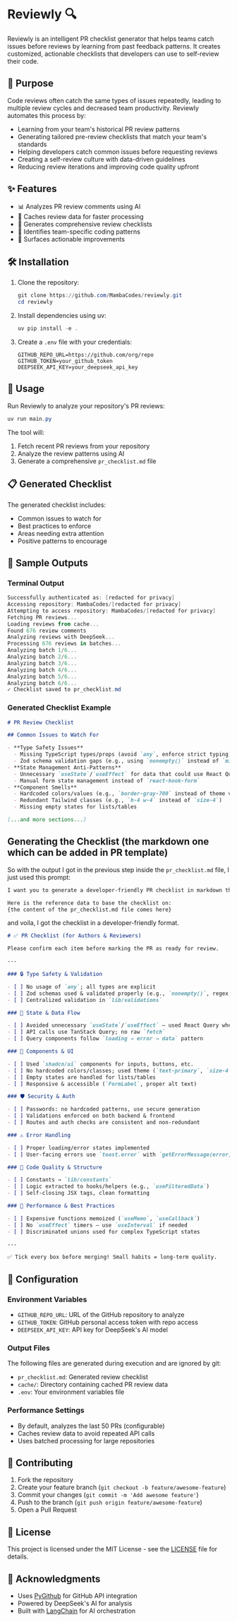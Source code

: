 # Reviewly 🔍

Reviewly is an intelligent PR checklist generator that helps teams catch issues before reviews by learning from past feedback patterns. It creates customized, actionable checklists that developers can use to self-review their code.

## 🎯 Purpose

Code reviews often catch the same types of issues repeatedly, leading to multiple review cycles and decreased team productivity. Reviewly automates this process by:

- Learning from your team's historical PR review patterns
- Generating tailored pre-review checklists that match your team's standards
- Helping developers catch common issues before requesting reviews
- Creating a self-review culture with data-driven guidelines
- Reducing review iterations and improving code quality upfront

## ✨ Features

- 📊 Analyzes PR review comments using AI
- 🔄 Caches review data for faster processing
- 📝 Generates comprehensive review checklists
- 🎨 Identifies team-specific coding patterns
- 🚀 Surfaces actionable improvements

## 🛠 Installation

1. Clone the repository:

   ```powershell
   git clone https://github.com/MambaCodes/reviewly.git
   cd reviewly
   ```

2. Install dependencies using uv:

   ```powershell
   uv pip install -e .
   ```

3. Create a `.env` file with your credentials:
   ```env
   GITHUB_REPO_URL=https://github.com/org/repo
   GITHUB_TOKEN=your_github_token
   DEEPSEEK_API_KEY=your_deepseek_api_key
   ```

## 🚀 Usage

Run Reviewly to analyze your repository's PR reviews:

```powershell
uv run main.py
```

The tool will:

1. Fetch recent PR reviews from your repository
2. Analyze the review patterns using AI
3. Generate a comprehensive `pr_checklist.md` file

## 📋 Generated Checklist

The generated checklist includes:

- Common issues to watch for
- Best practices to enforce
- Areas needing extra attention
- Positive patterns to encourage

## 📸 Sample Outputs

### Terminal Output

```powershell
Successfully authenticated as: [redacted for privacy]
Accessing repository: MambaCodes/[redacted for privacy]
Attempting to access repository: MambaCodes/[redacted for privacy]
Fetching PR reviews...
Loading reviews from cache...
Found 676 review comments
Analyzing reviews with DeepSeek...
Processing 676 reviews in batches...
Analyzing batch 1/6...
Analyzing batch 2/6...
Analyzing batch 3/6...
Analyzing batch 4/6...
Analyzing batch 5/6...
Analyzing batch 6/6...
✓ Checklist saved to pr_checklist.md
```

### Generated Checklist Example

```markdown
# PR Review Checklist

## Common Issues to Watch For

- **Type Safety Issues**
  - Missing TypeScript types/props (avoid `any`, enforce strict typing)
  - Zod schema validation gaps (e.g., using `nonempty()` instead of `min(1)`)
- **State Management Anti-Patterns**
  - Unnecessary `useState`/`useEffect` for data that could use React Query
  - Manual form state management instead of `react-hook-form`
- **Component Smells**
  - Hardcoded colors/values (e.g., `border-gray-700` instead of theme variables)
  - Redundant Tailwind classes (e.g., `h-4 w-4` instead of `size-4`)
  - Missing empty states for lists/tables

[...and more sections...]
```

## Generating the Checklist (the markdown one which can be added in PR template)

So with the output I got in the previous step inside the `pr_checklist.md` file, I just used this prompt:

```markdown
I want you to generate a developer-friendly PR checklist in markdown that people would realistically tick off while raising a pull request.

Here is the reference data to base the checklist on:
{the content of the pr_checklist.md file comes here}
```

and voila, I got the checklist in a developer-friendly format.

```markdown
# ✅ PR Checklist (for Authors & Reviewers)

Please confirm each item before marking the PR as ready for review.

---

### 🔒 Type Safety & Validation

- [ ] No usage of `any`; all types are explicit
- [ ] Zod schemas used & validated properly (e.g., `nonempty()`, regex, enums)
- [ ] Centralized validation in `lib/validations`

### 🧠 State & Data Flow

- [ ] Avoided unnecessary `useState`/`useEffect` – used React Query when possible
- [ ] API calls use TanStack Query; no raw `fetch`
- [ ] Query components follow `loading → error → data` pattern

### 🧩 Components & UI

- [ ] Used `shadcn/ui` components for inputs, buttons, etc.
- [ ] No hardcoded colors/classes; used theme (`text-primary`, `size-4`, etc.)
- [ ] Empty states are handled for lists/tables
- [ ] Responsive & accessible (`FormLabel`, proper alt text)

### 🛡 Security & Auth

- [ ] Passwords: no hardcoded patterns, use secure generation
- [ ] Validations enforced on both backend & frontend
- [ ] Routes and auth checks are consistent and non-redundant

### ⚠️ Error Handling

- [ ] Proper loading/error states implemented
- [ ] User-facing errors use `toast.error` with `getErrorMessage(error)`

### 📁 Code Quality & Structure

- [ ] Constants → `lib/constants`
- [ ] Logic extracted to hooks/helpers (e.g., `useFilteredData`)
- [ ] Self-closing JSX tags, clean formatting

### 🚀 Performance & Best Practices

- [ ] Expensive functions memoized (`useMemo`, `useCallback`)
- [ ] No `useEffect` timers — use `useInterval` if needed
- [ ] Discriminated unions used for complex TypeScript states

---

✅ Tick every box before merging! Small habits = long-term quality.
```

## 🔧 Configuration

### Environment Variables

- `GITHUB_REPO_URL`: URL of the GitHub repository to analyze
- `GITHUB_TOKEN`: GitHub personal access token with repo access
- `DEEPSEEK_API_KEY`: API key for DeepSeek's AI model

### Output Files

The following files are generated during execution and are ignored by git:

- `pr_checklist.md`: Generated review checklist
- `cache/`: Directory containing cached PR review data
- `.env`: Your environment variables file

### Performance Settings

- By default, analyzes the last 50 PRs (configurable)
- Caches review data to avoid repeated API calls
- Uses batched processing for large repositories

## 🤝 Contributing

1. Fork the repository
2. Create your feature branch (`git checkout -b feature/awesome-feature`)
3. Commit your changes (`git commit -m 'Add awesome feature'`)
4. Push to the branch (`git push origin feature/awesome-feature`)
5. Open a Pull Request

## 📝 License

This project is licensed under the MIT License - see the [LICENSE](LICENSE) file for details.

## 🙏 Acknowledgments

- Uses [PyGithub](https://github.com/PyGithub/PyGithub) for GitHub API integration
- Powered by DeepSeek's AI for analysis
- Built with [LangChain](https://github.com/langchain-ai/langchain) for AI orchestration
